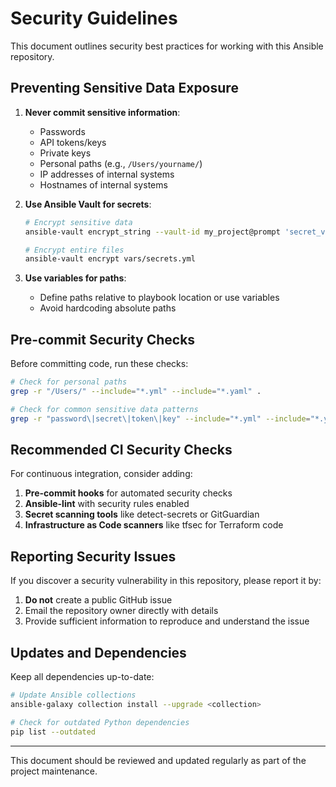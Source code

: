 # Security Guidelines

This document outlines security best practices for working with this Ansible repository.

## Preventing Sensitive Data Exposure

1. **Never commit sensitive information**:
   - Passwords
   - API tokens/keys
   - Private keys
   - Personal paths (e.g., `/Users/yourname/`)
   - IP addresses of internal systems
   - Hostnames of internal systems

2. **Use Ansible Vault for secrets**:
   ```bash
   # Encrypt sensitive data
   ansible-vault encrypt_string --vault-id my_project@prompt 'secret_value' --name 'secret_key'
   
   # Encrypt entire files
   ansible-vault encrypt vars/secrets.yml
   ```

3. **Use variables for paths**:
   - Define paths relative to playbook location or use variables
   - Avoid hardcoding absolute paths

## Pre-commit Security Checks

Before committing code, run these checks:

```bash
# Check for personal paths
grep -r "/Users/" --include="*.yml" --include="*.yaml" .

# Check for common sensitive data patterns
grep -r "password\|secret\|token\|key" --include="*.yml" --include="*.yaml" .
```

## Recommended CI Security Checks

For continuous integration, consider adding:

1. **Pre-commit hooks** for automated security checks
2. **Ansible-lint** with security rules enabled
3. **Secret scanning tools** like detect-secrets or GitGuardian
4. **Infrastructure as Code scanners** like tfsec for Terraform code

## Reporting Security Issues

If you discover a security vulnerability in this repository, please report it by:

1. **Do not** create a public GitHub issue
2. Email the repository owner directly with details
3. Provide sufficient information to reproduce and understand the issue

## Updates and Dependencies

Keep all dependencies up-to-date:

```bash
# Update Ansible collections
ansible-galaxy collection install --upgrade <collection>

# Check for outdated Python dependencies  
pip list --outdated
```

---
This document should be reviewed and updated regularly as part of the project maintenance. 